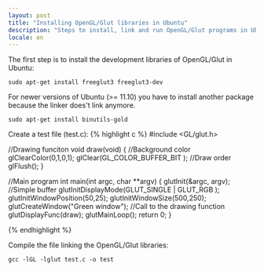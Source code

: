 ```yaml
---
layout: post
title: "Installing OpenGL/Glut libraries in Ubuntu"
description: "Steps to install, link and run OpenGL/Glut programs in Ubuntu"
locale: en
---
```


The first step is to install the development libraries of OpenGL/Glut in Ubuntu:

    sudo apt-get install freeglut3 freeglut3-dev

For newer versions of Ubuntu (>= 11.10) you have to install another package because the linker does't link anymore.

    sudo apt-get install binutils-gold

Create a test file (test.c):
{% highlight c %}
#include <GL/glut.h>

//Drawing funciton
void draw(void)
{
  //Background color
  glClearColor(0,1,0,1);
  glClear(GL_COLOR_BUFFER_BIT );
  //Draw order
  glFlush();
}

//Main program
int main(int argc, char **argv)
{
  glutInit(&argc, argv);
  //Simple buffer
  glutInitDisplayMode(GLUT_SINGLE | GLUT_RGB );
  glutInitWindowPosition(50,25);
  glutInitWindowSize(500,250);
  glutCreateWindow("Green window");
  //Call to the drawing function
  glutDisplayFunc(draw);
  glutMainLoop();
  return 0;
}

{% endhighlight %}

Compile the file linking the OpenGL/Glut libraries:

    gcc -lGL -lglut test.c -o test
